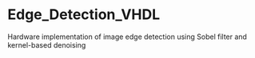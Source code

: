# Edge_Detection_VHDL
Hardware implementation of image edge detection using Sobel filter and kernel-based denoising
